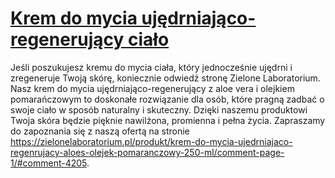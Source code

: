 # [Krem do mycia ujędrniająco-regenerujący ciało](https://zielonelaboratorium.pl/produkt/krem-do-mycia-ujedrniajaco-regenrujacy-aloes-olejek-pomaranczowy-250-ml/comment-page-1/#comment-4205)

Jeśli poszukujesz kremu do mycia ciała, który jednocześnie ujędrni i zregeneruje Twoją skórę, koniecznie odwiedź stronę Zielone Laboratorium. Nasz krem do mycia ujędrniająco-regenerujący z aloe vera i olejkiem pomarańczowym to doskonałe rozwiązanie dla osób, które pragną zadbać o swoje ciało w sposób naturalny i skuteczny. Dzięki naszemu produktowi Twoja skóra będzie pięknie nawilżona, promienna i pełna życia. Zapraszamy do zapoznania się z naszą ofertą na stronie https://zielonelaboratorium.pl/produkt/krem-do-mycia-ujedrniajaco-regenrujacy-aloes-olejek-pomaranczowy-250-ml/comment-page-1/#comment-4205.